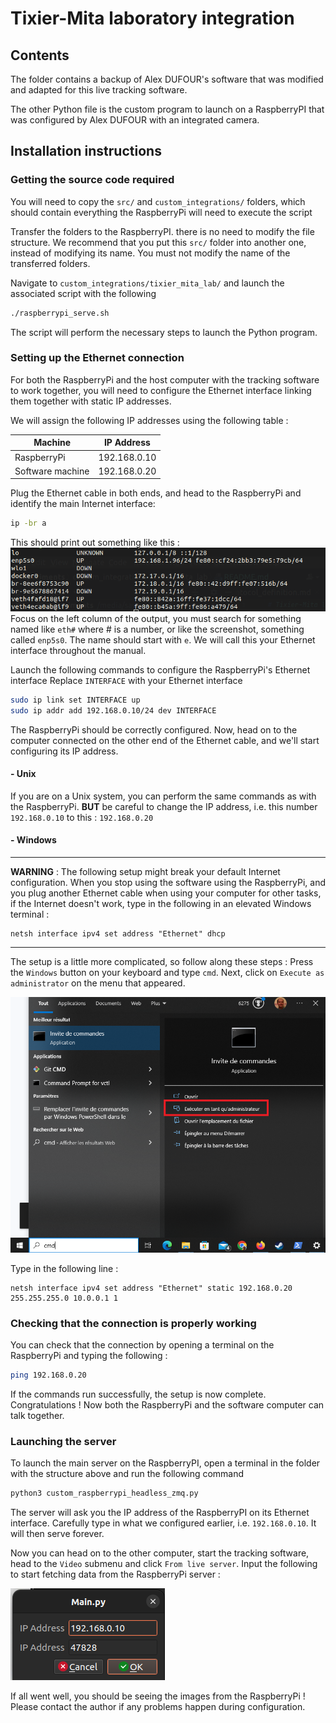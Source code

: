 # Tixier-Mita laboratory integration

## Contents

The folder contains a backup of Alex DUFOUR's software that was modified and 
adapted for this live tracking software.

The other Python file is the custom program to launch on a RaspberryPI that was
configured by Alex DUFOUR with an integrated camera.

## Installation instructions

### Getting the source code required

You will need to copy the `src/` and `custom_integrations/` folders, which should
contain everything the RaspberryPi will need to execute the script

Transfer the folders to the RaspberryPI. there is no need to modify the file structure.
We recommend that you put this `src/` folder into another one, instead of modifying its name.
You must not modify the name of the transferred folders.

Navigate to `custom_integrations/tixier_mita_lab/` and launch the associated script with the following
```bash
./raspberrypi_serve.sh
```
The script will perform the necessary steps to launch the Python program.

### Setting up the Ethernet connection
For both the RaspberryPi and the host computer with the tracking software to work together, you will need to configure the Ethernet
interface linking them together with static IP addresses.

We will assign the following IP addresses using the following table :

| Machine          | IP Address   |
|------------------|--------------|
| RaspberryPi      | 192.168.0.10 |
| Software machine | 192.168.0.20 |


Plug the Ethernet cable in both ends, and head to the RaspberryPi and identify the main Internet interface:

```sh
ip -br a
```

This should print out something like this : 
![img.png](../../docs/docs_images/custom_integration/interfaces.png)
Focus on the left column of the output, you must search for something named like `eth#` where # is a number,
or like the screenshot, something called `enp5s0`. The name should start with `e`. We will call this
your Ethernet interface throughout the manual.

Launch the following commands to configure the RaspberryPi's Ethernet interface
Replace `INTERFACE` with your Ethernet interface
```sh
sudo ip link set INTERFACE up
sudo ip addr add 192.168.0.10/24 dev INTERFACE
```

The RaspberryPi should be correctly configured. 
Now, head on to the computer connected on the other end of the Ethernet cable,
and we'll start configuring its IP address.

#### - Unix
If you are on a Unix system, you can perform the same commands as with the RaspberryPi.
**BUT** be careful to change the IP address, i.e. this number `192.168.0.10` to this : `192.168.0.20`

#### - Windows

----
**WARNING** : The following setup might break your default Internet configuration.
When you stop using the software using the RaspberryPi, and you plug another Ethernet cable when
using your computer for other tasks, if the Internet doesn't work, type in the following in an elevated Windows terminal :

```
netsh interface ipv4 set address "Ethernet" dhcp
```
----

The setup is a little more complicated, so follow along these steps :
Press the `Windows` button on your keyboard and type `cmd`.
Next, click on `Execute as administrator` on the menu that appeared.

![windows_administrator_cmd.png](../../docs/docs_images/custom_integration/windows_administrator_cmd.png)

Type in the following line :
```
netsh interface ipv4 set address "Ethernet" static 192.168.0.20 255.255.255.0 10.0.0.1 1
```

### Checking that the connection is properly working
You can check that the connection by opening a terminal on the RaspberryPi and typing the following :
```sh
ping 192.168.0.20
```
If the commands run successfully, the setup is now complete.
Congratulations ! Now both the RaspberryPi and the software computer can talk together.


### Launching the server

To launch the main server on the RaspberryPI, open a terminal in the folder with the structure above and
run the following command
```bash
python3 custom_raspberrypi_headless_zmq.py
```

The server will ask you the IP address of the RaspberryPI on its Ethernet interface.
Carefully type in what we configured earlier, i.e. `192.168.0.10`.
It will then serve forever.

Now you can head on to the other computer, start the tracking software, head to the `Video` submenu and
click `From live server`. Input the following to start fetching data from the RaspberryPi server :

![img.png](../../docs/docs_images/custom_integration/software_fromliveserver_modal_window.png)

If all went well, you should be seeing the images from the RaspberryPi !
Please contact the author if any problems happen during configuration.